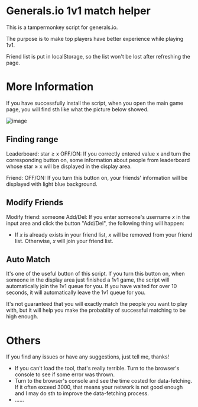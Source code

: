 # Generals.io 1v1 match helper

This is a tampermonkey script for generals.io.

The purpose is to make top players have better experience while playing 1v1.

Friend list is put in localStorage, so the list won't be lost after refreshing the page.

# More Information

If you have successfully install the script, when you open the main game page, you will find sth like what the picture below showed.

![image](https://user-images.githubusercontent.com/40843199/113469243-bba6e800-947e-11eb-9f97-228ac982932e.png)

## Finding range

Leaderboard: star ≥ x   OFF/ON: If you correctly entered value x and turn the corresponding button on, some information about people from leaderboard whose star ≥ x will be displayed in the display area.

Friend: OFF/ON: If you turn this button on, your friends' information will be displayed with light blue background.

## Modify Friends

Modify friend: someone Add/Del: If you enter someone's username $x$ in the input area and click the button "Add/Del", the following thing will happen:
* If $x$ is already exists in your friend list, $x$ will be removed from your friend list. Otherwise, $x$ will join your friend list.

## Auto Match

It's one of the useful button of this script. If you turn this button on, when someone in the display area just finished a 1v1 game, the script will automatically join the 1v1 queue for you. If you have waited for over 10 seconds, it will automatically leave the 1v1 queue for you.

It's not guaranteed that you will exactly match the people you want to play with, but it will help you make the probablity of successful matching to be high enough. 

# Others

If you find any issues or have any suggestions, just tell me, thanks!

* If you can't load the tool, that's really terrible. Turn to the browser's console to see if some error was thrown.
* Turn to the browser's console and see the time costed for data-fetching. If it often exceed 3000, that means your network is not good enough and I may do sth to improve the data-fetching process.
* ......

